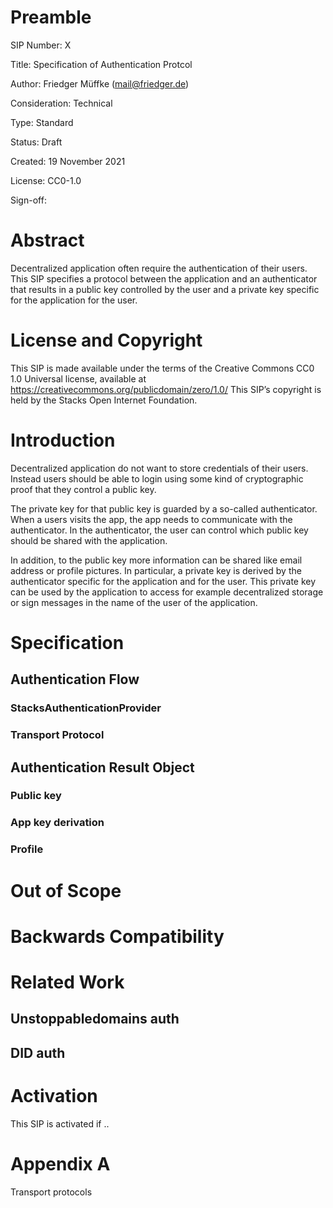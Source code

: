 # Preamble

SIP Number: X

Title: Specification of Authentication Protcol

Author: Friedger Müffke (mail@friedger.de)

Consideration: Technical

Type: Standard

Status: Draft

Created: 19 November 2021

License: CC0-1.0

Sign-off:

# Abstract

Decentralized application often require the authentication of their users. This SIP specifies a protocol between the application and an authenticator that results in a public key controlled by the user and a private key specific for the application for the user.

# License and Copyright

This SIP is made available under the terms of the Creative Commons CC0 1.0 Universal license, available at https://creativecommons.org/publicdomain/zero/1.0/
This SIP’s copyright is held by the Stacks Open Internet Foundation.

# Introduction

Decentralized application do not want to store credentials of their users. Instead users should be able to login using some kind of cryptographic proof that they control a public key.

The private key for that public key is guarded by a so-called authenticator. When a users visits the app, the app needs to communicate with the authenticator. In the authenticator, the user can control which public key should be shared with the application. 

In addition, to the public key more information can be shared like email address or profile pictures. In particular, a private key is derived by the authenticator specific for the application and for the user. This private key can be used by the application to access for example decentralized storage or sign messages in the name of the user of the application.

# Specification

## Authentication Flow

### StacksAuthenticationProvider

### Transport Protocol

## Authentication Result Object

### Public key 

### App key derivation

### Profile

# Out of Scope

# Backwards Compatibility

# Related Work

## Unstoppabledomains auth

## DID auth

# Activation

This SIP is activated if ..

# Appendix A

Transport protocols